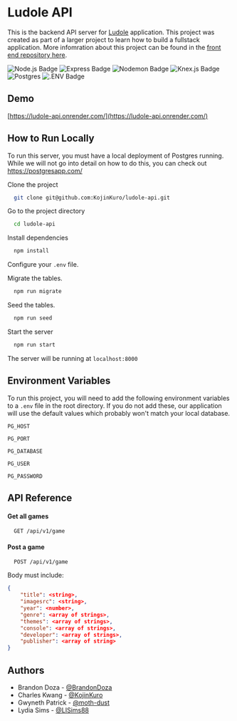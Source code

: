 
# Ludole API

This is the backend API server for [Ludole](https://github.com/KojinKuro/ludole) application. This project was created as part of a larger project to learn how to build a fullstack application. More infomration about this project can be found in the [front end repository here](https://github.com/KojinKuro/ludole).

![Node.js Badge](https://img.shields.io/badge/Node.js-5FA04E?logo=nodedotjs&logoColor=fff&style=for-the-badge)
![Express Badge](https://img.shields.io/badge/Express-000?logo=express&logoColor=fff&style=for-the-badge)
![Nodemon Badge](https://img.shields.io/badge/Nodemon-76D04B?logo=nodemon&logoColor=fff&style=for-the-badge)
![Knex.js Badge](https://img.shields.io/badge/Knex.js-D26B38?logo=knexdotjs&logoColor=fff&style=for-the-badge)
![Postgres](https://img.shields.io/badge/postgres-%23316192.svg?style=for-the-badge&logo=postgresql&logoColor=white)
![.ENV Badge](https://img.shields.io/badge/.ENV-ECD53F?logo=dotenv&logoColor=000&style=for-the-badge)
## Demo

[https://ludole-api.onrender.com/](https://ludole-api.onrender.com/)
## How to Run Locally

To run this server, you must have a local deployment of Postgres running. While we will not go into detail on how to do this, you can check out https://postgresapp.com/ 

Clone the project

```bash
  git clone git@github.com:KojinKuro/ludole-api.git
```

Go to the project directory

```bash
  cd ludole-api
```

Install dependencies

```bash
  npm install
```

Configure your `.env` file.

Migrate the tables.

```bash
  npm run migrate
```

Seed the tables.

```bash
  npm run seed
```

Start the server

```bash
  npm run start
```

The server will be running at `localhost:8000`


## Environment Variables

To run this project, you will need to add the following environment variables to a `.env` file in the root directory. If you do not add these, our application will use the default values which probably won't match your local database.

`PG_HOST`

`PG_PORT`

`PG_DATABASE`

`PG_USER`

`PG_PASSWORD`


## API Reference

#### Get all games

```http
  GET /api/v1/game
```

#### Post a game

```http
  POST /api/v1/game
```
Body must include:
```json
{
    "title": <string>,
    "imagesrc": <string>,
    "year": <number>,
    "genre": <array of strings>,
    "themes": <array of strings>,
    "console": <array of strings>,
    "developer": <array of strings>,
    "publisher": <array of string>
}
```


## Authors

- Brandon Doza - [@BrandonDoza](https://github.com/BrandonDoza)
- Charles Kwang - [@KojinKuro](https://github.com/KojinKuro)
- Gwyneth Patrick - [@moth-dust](https://github.com/moth-dust)
- Lydia Sims - [@LISims88](https://github.com/LISims88)


